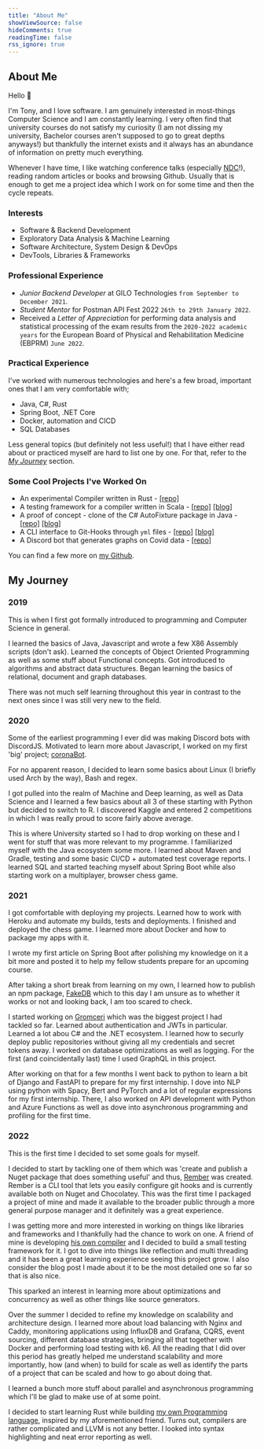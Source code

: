 ```yaml
---
title: "About Me"
showViewSource: false
hideComments: true
readingTime: false
rss_ignore: true
---
```


## About Me

<!-- TODO firm believer in learning by myself -->
Hello 👋

I'm Tony, and I love software. I am genuinely interested in most-things Computer Science
and I am constantly learning. I very often find that university courses do not satisfy
my curiosity (I am not dissing my university, Bachelor courses aren't supposed to go to great
depths anyways!) but thankfully the internet exists and it always has an abundance of information
on pretty much everything.

Whenever I have time, I like watching conference talks (especially [NDC](https://ndcconferences.com/)!),
reading random articles or books and browsing Github. Usually that is enough to get me a
project idea which I work on for some time and then the cycle repeats.

### Interests

- Software & Backend Development
- Exploratory Data Analysis & Machine Learning
- Software Architecture, System Design & DevOps
- DevTools, Libraries & Frameworks

### Professional Experience

- *Junior Backend Developer* at GILO Technologies `from September to December 2021`.
- *Student Mentor* for Postman API Fest 2022 `26th to 29th January 2022`.
- Received a *Letter of Appreciation* for performing data analysis and statistical processing of
  the exam  results from the `2020-2022 academic years` for the European Board of Physical
  and Rehabilitation Medicine (EBPRM) `June 2022`.

### Practical Experience

I've worked with numerous technologies and here's a few broad, important ones that I am very
comfortable with;

- Java, C#, Rust
- Spring Boot, .NET Core
- Docker, automation and CICD
- SQL Databases

Less general topics (but definitely not less useful!) that I have either read about or practiced
myself are hard to list one by one. For that, refer to the [*My Journey*](#my-journey) section.

### Some Cool Projects I've Worked On

- An experimental Compiler written in Rust -
  [[repo]](https://github.com/AntoniosBarotsis/RustSharp)
- A testing framework for a compiler written in Scala - 
  [[repo]](https://github.com/pijuskri/Po-Sharp/tree/master/app/src/main/scala/veritas) 
  [[blog]](../posts/posharp)
- A proof of concept - clone of the C# AutoFixture package in Java - 
  [[repo]](https://github.com/AntoniosBarotsis/BudgetFixture)
  [[blog]](../posts/budget_fixture)
- A CLI interface to Git-Hooks through `yml` files - 
  [[repo]](https://github.com/AntoniosBarotsis/Rember)
  [[blog]](../posts/zip_it_and_ship_it)
- A Discord bot that generates graphs on Covid data - 
  [[repo]](https://github.com/AntoniosBarotsis/coronaBot)

You can find a few more on [my Github](https://github.com/AntoniosBarotsis?tab=repositories).

## My Journey

### 2019

This is when I first got formally introduced to programming and Computer Science in general. 

I learned the basics of Java, Javascript and wrote a few X86 Assembly scripts (don't ask). Learned the concepts of Object Oriented Programming as well as some stuff about Functional concepts. Got introduced 
to algorithms and abstract data structures. Began learning the basics of relational, document and graph 
databases. 

There was not much self learning throughout this year in contrast to the next ones since
I was still very new to the field.

### 2020

Some of the earliest programming I ever did was making Discord bots with DiscordJS. Motivated to
learn more about Javascript, I worked on my first 'big' project; 
[coronaBot](https://github.com/AntoniosBarotsis/coronaBot). 

For no apparent reason, I decided to learn some basics about Linux (I briefly used Arch by the way), 
Bash and regex. 

I got pulled into the realm of Machine and Deep learning, as well as Data Science and I learned a few
basics about all 3 of these starting with Python but decided to switch to R. I discovered Kaggle and 
entered 2 competitions in which I was really proud to score fairly above average. 

This is where University started so I had to  drop working on these and I went for stuff that was more 
relevant to my programme. I familiarized  myself with the Java ecosystem some more. I learned about
Maven and Gradle, testing and some basic  CI/CD + automated test coverage reports. I learned SQL and 
started teaching myself about Spring Boot while also starting work on a multiplayer, browser chess game.

### 2021

I got comfortable with deploying my projects. Learned how to work with Heroku and automate my
builds, tests and deployments. I finished and deployed the chess game. I learned more about Docker and
how to package my apps with it. 

I wrote my first article on Spring Boot after polishing my knowledge on  it a bit more and posted it to 
help my fellow students prepare for an upcoming course. 

After taking a short break from learning on my own, I learned how to publish an npm package, 
[FakeDB](https://github.com/AntoniosBarotsis/fakeDB) which to this day I am unsure as to whether it 
works or not and looking back, I am too scared to check. 

I started working on [Gromceri](https://twitter.com/gromceri) which was the biggest project I had  
tackled so far. Learned about authentication and JWTs in particular. Learned a lot abou C# and the .NET 
ecosystem.  I learned how to securly deploy public repositories without giving all my credentials and
secret tokens away. I worked on database optimizations as well as logging. For the first (and 
coincidentally last) time I used GraphQL in this project. 

After working on that for a few months I went back to python to learn a bit of Django
and FastAPI to prepare for my first internship. I dove into NLP using python with Spacy, Bert and 
PyTorch and a lot of regular expressions for my first internship. There, I also worked on API
development with Python and Azure Functions as well as dove into asynchronous programming and profiling 
for the first time. 

### 2022

This is the first time I decided to set some goals for myself. 

I decided to start by tackling one of  them which was 'create and publish a Nuget package that does 
something useful' and thus, [Rember](https://github.com/AntoniosBarotsis/Rember) was created. Rember is 
a CLI tool that lets you easily configure git hooks and is currently available both on Nuget and 
Chocolatey. This was the first time I packaged a project of mine and made it available to the broader 
public through a more general purpose manager and it definitely was a great experience. 

I was getting more and more interested in working on things like libraries and frameworks and I 
thankfully had the chance to work on one. A friend of mine is developing 
[his own compiler](https://github.com/pijuskri/Po-Sharp) and I decided to build a small testing
framework for it. I got to dive into things like reflection and multi threading and it has 
been a great learning experience seeing this project grow. I also consider the blog post I made about it 
to be the most detailed one so far so that is also nice. 

This sparked an interest in learning more about optimizations and concurrency as well as other things 
like source generators. 

Over the summer I decided  to refine my knowledge on scalability and architecture design. I learned more 
about load balancing with Nginx and Caddy, monitoring applications using InfluxDB and Grafana, CQRS, 
event sourcing, different database strategies, bringing all that together with Docker and performing 
load testing with k6. All the reading that I did over this period has greatly helped me understand 
scalability and more importantly, how (and when) to build for scale as well as identify the parts of a 
project that can be scaled and how to go about doing that. 

I learned a bunch more stuff about parallel and asynchronous programming which I'll be glad to make use 
of at some point. 

I decided to start learning Rust while building 
[my own Programming language](https://github.com/AntoniosBarotsis/RustSharp), inspired by my 
aforementioned friend. Turns out, compilers are rather complicated and LLVM is not any better.
I looked into syntax highlighting and neat error reporting as well.
